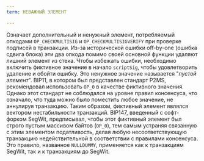 ```yaml
---
term: НЕВАЖНЫЙ ЭЛЕМЕНТ

---
```

Означает дополнительный и ненужный элемент, потребляемый опкодами `OP_CHECKMULTISIG` и `OP_CHECKMULTISIGVERIFY` при проверке подписей в транзакции. Из-за исторической ошибки off-by-one (ошибка сдвига блока) эти два опкода помимо своей основной функции удаляют лишний элемент из стека. Чтобы избежать ошибки, необходимо включить фиктивное значение в начало `scriptSig`, чтобы удовлетворить удаление и обойти ошибку. Это ненужное значение называется "*пустой элемент*". BIP11, в котором был представлен стандарт P2MS, рекомендовал использовать `OP_0` в качестве фиктивного значения. Однако этот стандарт не соблюдался на уровне правил консенсуса, что означало, что туда можно было поместить любое значение, не аннулируя транзакцию. Таким образом, фиктивный элемент являлся вектором нестабильности транзакций. BIP147, введенный с софт-форком SegWit, предписывал, чтобы этот фиктивный элемент был строго пустым массивом байтов (`OP_0`), тем самым устраняя связанную с этим элементом податливость, делая любую несоответствующую транзакцию недействительной в соответствии с правилами консенсуса. Это правило, названное `NULLDUMMY`, применяется как к транзакциям SegWit, так и к транзакциям до SegWit.